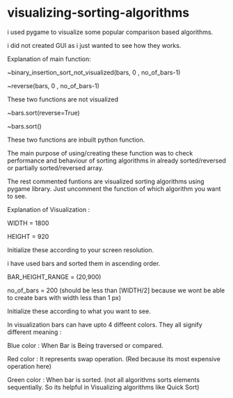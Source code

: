 # visualizing-sorting-algorithms
i used pygame to visualize some popular comparison based algorithms.

i did not created GUI as i just wanted to see how they works.

Explanation of main function: 

~binary_insertion_sort_not_visualized(bars, 0 , no_of_bars-1)

~reverse(bars, 0 , no_of_bars-1)

These two functions are not visualized

~bars.sort(reverse=True)

~bars.sort()

These two functions are inbuilt python function.

The main purpose of using/creating these function was to check performance and behaviour of sorting algorithms in already sorted/reversed or partially sorted/reversed array.

The rest commented funtions are visualized sorting algorithms using pygame library. Just uncomment the function of which algorithm you want to see.

Explanation of Visualization : 

WIDTH = 1800

HEIGHT = 920

Initialize these according to your screen resolution.

i have used bars and sorted them in ascending order. 

BAR_HEIGHT_RANGE = (20,900)   

no_of_bars = 200  (should be less than [WIDTH/2] because we wont be able to create bars with width less than 1 px)

Initialize these according to what you want to see.

In visualization bars can have upto 4 diffeent colors. They all signify different meaning :

Blue color : When Bar is Being traversed or compared.

Red color : It represents swap operation. (Red because its most expensive operation here)

Green color : When bar is sorted. (not all algorithms sorts elements sequentially. So its helpful in Visualizing algorithms like Quick Sort)



  
 

